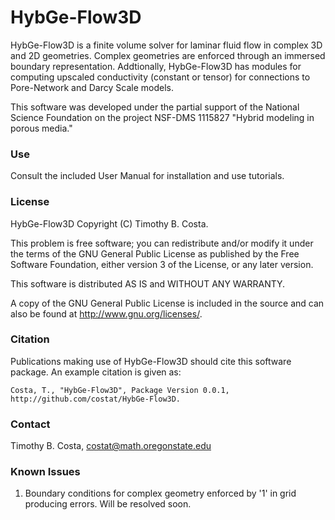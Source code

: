 # HybGe-Flow3D #

HybGe-Flow3D is a finite volume solver for laminar fluid flow in complex 3D and 2D geometries. Complex geometries are enforced through an immersed boundary representation. Addtionally, HybGe-Flow3D has modules for computing upscaled conductivity (constant or tensor) for connections to Pore-Network and Darcy Scale models.

This software was developed under the partial support of the National Science
Foundation on the project NSF-DMS 1115827 "Hybrid modeling in porous media."

### Use ###

Consult the included User Manual for installation and use tutorials.

### License ###

HybGe-Flow3D Copyright (C) Timothy B. Costa.

This problem is free software; you can redistribute and/or modify it under the terms of the GNU General Public License as published by the Free Software Foundation, either version 3 of the License, or any later version.

This software is distributed AS IS and
WITHOUT ANY WARRANTY.

A copy of the GNU General Public License is included in the source and
can also be found at http://www.gnu.org/licenses/.

### Citation ###

Publications making use of HybGe-Flow3D should cite this software package. An example citation is given as:

    Costa, T., "HybGe-Flow3D", Package Version 0.0.1,
    http://github.com/costat/HybGe-Flow3D.

### Contact ###

Timothy B. Costa, costat@math.oregonstate.edu

### Known Issues ###

1. Boundary conditions for complex geometry enforced by '1' in grid producing errors.
Will be resolved soon.
